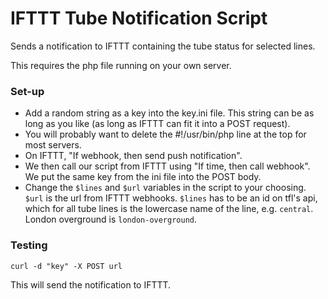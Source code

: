 # IFTTT Tube Notification Script

Sends a notification to IFTTT containing the tube status for selected lines.

This requires the php file running on your own server.

### Set-up

- Add a random string as a key into the key.ini file.
  This string can be as long as you like (as long as IFTTT can fit it into a POST request).
- You will probably want to delete the #!/usr/bin/php line at the top for most servers.
- On IFTTT, "If webhook, then send push notification".
- We then call our script from IFTTT using "If time, then call webhook".
  We put the same key from the ini file into the POST body.
- Change the `$lines` and `$url` variables in the script to your choosing.
  `$url` is the url from IFTTT webhooks.
  `$lines` has to be an id on tfl's api, which for all tube lines is the lowercase name of the line, e.g. `central`.
  London overground is `london-overground`.

### Testing

```
curl -d "key" -X POST url
```
This will send the notification to IFTTT.
